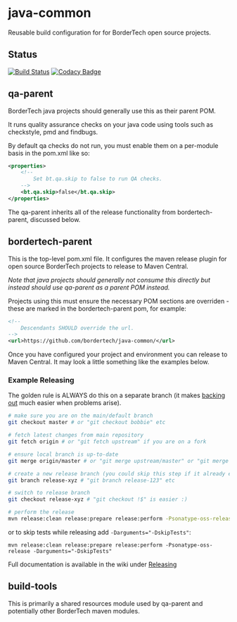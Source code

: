# java-common
Reusable build configuration for for BorderTech open source projects.

## Status
[![Build Status](https://travis-ci.com/BorderTech/java-common.svg?branch=master)](https://travis-ci.com/BorderTech/java-common)
[![Codacy Badge](https://api.codacy.com/project/badge/Grade/c7a2226acd574943af9ae966c54b05e6)](https://app.codacy.com/app/BorderTech/java-common?utm_source=github.com&utm_medium=referral&utm_content=BorderTech/java-common&utm_campaign=Badge_Grade_Dashboard)

## qa-parent
BorderTech java projects should generally use this as their parent POM.

It runs quality assurance checks on your java code using tools such as checkstyle, pmd and findbugs.

By default qa checks do not run, you must enable them on a per-module basis in the pom.xml like so:

```xml
<properties>
	<!--
		Set bt.qa.skip to false to run QA checks.
	-->
	<bt.qa.skip>false</bt.qa.skip>
</properties>
```

The qa-parent inherits all of the release functionality from bordertech-parent, discussed below.

## bordertech-parent
This is the top-level pom.xml file.
It configures the maven release plugin for open source BorderTech projects to release to Maven Central.

_Note that java projects should generally not consume this directly but instead should use qa-parent as a parent POM instead._

Projects using this must ensure the necessary POM sections are overriden - these are marked in the bordertech-parent pom, for example:

```xml
<!--
	Descendants SHOULD override the url.
-->
<url>https://github.com/bordertech/java-common/</url>
```

Once you have configured your project and environment you can release to Maven Central. It may look a little something like the examples below.

### Example Releasing
The golden rule is ALWAYS do this on a separate branch (it makes [backing out](https://github.com/BorderTech/java-common/wiki/Releasing#dealing-with-failure) much easier when problems arise).

```bash
# make sure you are on the main/default branch
git checkout master # or "git checkout bobbie" etc

# fetch latest changes from main repository
git fetch origin # or "git fetch upstream" if you are on a fork

# ensure local branch is up-to-date
git merge origin/master # or "git merge upstream/master" or "git merge upstream/bobbie" etc

# create a new release branch (you could skip this step if it already exists which it probably shouldn't)
git branch release-xyz # "git branch release-123" etc

# switch to release branch
git checkout release-xyz # "git checkout !$" is easier :)

# perform the release
mvn release:clean release:prepare release:perform -Psonatype-oss-release
```

or to skip tests while releasing add `-Darguments="-DskipTests"`:

```
mvn release:clean release:prepare release:perform -Psonatype-oss-release -Darguments="-DskipTests"
```


Full documentation is available in the wiki under [Releasing](https://github.com/BorderTech/java-common/wiki/Releasing)

## build-tools
This is primarily a shared resources module used by qa-parent and potentially other BorderTech maven modules.

